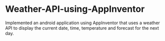 # Weather-API-using-AppInventor
Implemented an android application using AppInventor that uses a weather API to display the current date, time, temperature and forecast for the next day.
